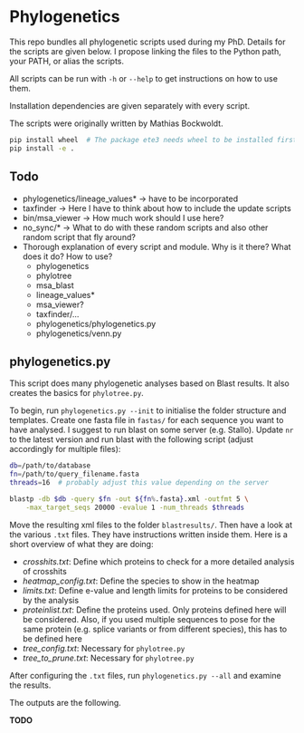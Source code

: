 Phylogenetics
=============

This repo bundles all phylogenetic scripts used during my PhD. Details for the scripts are given below. I propose linking the files to the Python path, your PATH, or alias the scripts.

All scripts can be run with `-h` or `--help` to get instructions on how to use them.

Installation dependencies are given separately with every script.

The scripts were originally written by Mathias Bockwoldt.

```sh
pip install wheel  # The package ete3 needs wheel to be installed first...
pip install -e .
```

Todo
----

* phylogenetics/lineage_values* → have to be incorporated
* taxfinder → Here I have to think about how to include the update scripts
* bin/msa_viewer → How much work should I use here?
* no_sync/* → What to do with these random scripts and also other random script that fly around?
* Thorough explanation of every script and module. Why is it there? What does it do? How to use?
    * phylogenetics
    * phylotree
    * msa_blast
    * lineage_values*
    * msa_viewer?
    * taxfinder/...
    * phylogenetics/phylogenetics.py
    * phylogenetics/venn.py


phylogenetics.py
----------------

This script does many phylogenetic analyses based on Blast results. It also creates the basics for `phylotree.py`.

To begin, run `phylogenetics.py --init` to initialise the folder structure and templates. Create one fasta file in `fastas/` for each sequence you want to have analysed. I suggest to run blast on some server (e.g. Stallo). Update `nr` to the latest version and run blast with the following script (adjust accordingly for multiple files):

```bash
db=/path/to/database
fn=/path/to/query_filename.fasta
threads=16	# probably adjust this value depending on the server

blastp -db $db -query $fn -out ${fn%.fasta}.xml -outfmt 5 \
    -max_target_seqs 20000 -evalue 1 -num_threads $threads
```

Move the resulting xml files to the folder `blastresults/`. Then have a look at the various `.txt` files. They have instructions written inside them. Here is a short overview of what they are doing:

- *crosshits.txt*: Define which proteins to check for a more detailed analysis of crosshits
- *heatmap_config.txt*: Define the species to show in the heatmap
- *limits.txt*: Define e-value and length limits for proteins to be considered by the analysis
- *proteinlist.txt*: Define the proteins used. Only proteins defined here will be considered. Also, if you used multiple sequences to pose for the same protein (e.g. splice variants or from different species), this has to be defined here
- *tree_config.txt*: Necessary for `phylotree.py`
- *tree_to_prune.txt*: Necessary for `phylotree.py`

After configuring the `.txt` files, run `phylogenetics.py --all` and examine the results.

The outputs are the following.

**TODO**

